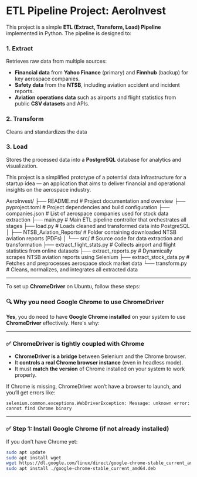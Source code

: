 # ETL Pipeline Project: AeroInvest

This project is a simple **ETL (Extract, Transform, Load) Pipeline** implemented in Python. The pipeline is designed to:
### 1. Extract
Retrieves raw data from multiple sources:
- **Financial data** from **Yahoo Finance** (primary) and **Finnhub** (backup) for key aerospace companies.  
- **Safety data** from the **NTSB**, including aviation accident and incident reports.  
- **Aviation operations data** such as airports and flight statistics from public **CSV datasets** and APIs.  



### 2. Transform
Cleans and standardizes the data


### 3. Load
Stores the processed data into a **PostgreSQL** database for analytics and visualization.  


This project is a simplified prototype of a potential data infrastructure for a startup idea — an application that aims to deliver financial and operational insights on the aerospace industry. 


AeroInvest/
├── README.md                   # Project documentation and overview
├── pyproject.toml              # Project dependencies and build configuration
├── companies.json              # List of aerospace companies used for stock data extraction
├── main.py                     # Main ETL pipeline controller that orchestrates all stages
├── load.py                     # Loads cleaned and transformed data into PostgreSQL
│
├── NTSB_Aviation_Reports/      # Folder containing downloaded NTSB aviation reports (PDFs)
│
└── src/                        # Source code for data extraction and transformation
    ├── extract_flight_stats.py # Collects airport and flight statistics from online datasets
    ├── extract_reports.py      # Dynamically scrapes NTSB aviation reports using Selenium
    ├── extract_stock_data.py   # Fetches and preprocesses aerospace stock market data
    └── transform.py            # Cleans, normalizes, and integrates all extracted data

---

To set up **ChromeDriver** on Ubuntu, follow these steps:


### 🔍 Why you need Google Chrome to use ChromeDriver

**Yes**, you do need to have **Google Chrome installed** on your system to use **ChromeDriver** effectively. Here's why:

---

### ✅ ChromeDriver is tightly coupled with Chrome

- **ChromeDriver is a bridge** between Selenium and the Chrome browser.
- It **controls a real Chrome browser instance** (even in headless mode).
- It must **match the version** of Chrome installed on your system to work properly.

If Chrome is missing, ChromeDriver won’t have a browser to launch, and you’ll get errors like:

```
selenium.common.exceptions.WebDriverException: Message: unknown error: cannot find Chrome binary
```

---


### ✅ **Step 1: Install Google Chrome (if not already installed)**

If you don’t have Chrome yet:

```bash
sudo apt update
sudo apt install wget
wget https://dl.google.com/linux/direct/google-chrome-stable_current_amd64.deb
sudo apt install ./google-chrome-stable_current_amd64.deb
```
